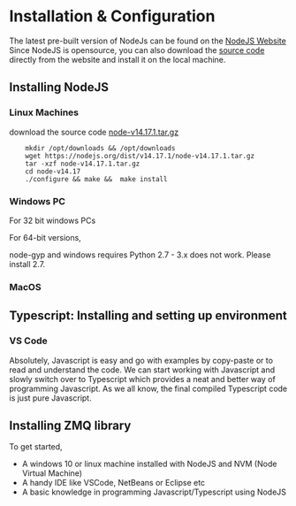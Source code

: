 # Installation & Configuration

The latest pre-built version of NodeJs can be found on the [NodeJS Website](https://nodejs.org/en/download/) Since NodeJS is opensource, you can also download the [source code](https://nodejs.org/dist/v14.17.1/node-v14.17.1.tar.gz) directly from the website and install it on the local machine.

## Installing NodeJS

### Linux Machines

download the source code  [node-v14.17.1.tar.gz](https://nodejs.org/dist/v14.17.1/node-v14.17.1.tar.gz)

```
    mkdir /opt/downloads && /opt/downloads
    wget https://nodejs.org/dist/v14.17.1/node-v14.17.1.tar.gz
    tar -xzf node-v14.17.1.tar.gz 
    cd node-v14.17
    ./configure && make &&  make install

```
 
### Windows PC
For 32 bit windows PCs

For 64-bit versions,

node-gyp and windows requires Python 2.7 - 3.x does not work. Please install 2.7.
### MacOS

## Typescript: Installing and setting up  environment

### VS Code
Absolutely, Javascript is easy and go with examples by copy-paste or to read and understand the code. We can start working with Javascript and slowly switch over to Typescript which provides a neat and better way of programming Javascript. As we all know, the final compiled Typescript code is just pure Javascript.


## Installing ZMQ library

To get started,

- A windows 10 or linux machine installed with NodeJS and NVM (Node Virtual Machine)
- A handy IDE like VSCode, NetBeans or Eclipse etc
- A basic knowledge in programming Javascript/Typescript using NodeJS

